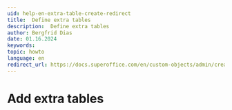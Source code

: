 ```yaml
---
uid: help-en-extra-table-create-redirect
title:  Define extra tables
description:  Define extra tables
author: Bergfrid Dias
date: 01.16.2024
keywords: 
topic: howto
language: en
redirect_url: https://docs.superoffice.com/en/custom-objects/admin/create-extra-table.html
---
```


# Add extra tables
